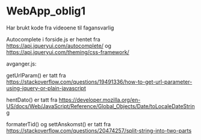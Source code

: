 # WebApp_oblig1

Har brukt kode fra videoene til fagansvarlig 

Autocomplete i forside.js er hentet fra https://api.jqueryui.com/autocomplete/ og https://api.jqueryui.com/theming/css-framework/

avganger.js:

getUrlParam() er tatt fra https://stackoverflow.com/questions/19491336/how-to-get-url-parameter-using-jquery-or-plain-javascript

hentDato() er tatt fra https://developer.mozilla.org/en-US/docs/Web/JavaScript/Reference/Global_Objects/Date/toLocaleDateString

formaterTid() og settAnskomst() er tatt fra https://stackoverflow.com/questions/20474257/split-string-into-two-parts
